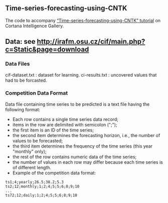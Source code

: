 ## Time-series-forecasting-using-CNTK

The code to accompany [“Time-series-forecasting-using-CNTK” tutorial][1] on Cortana Intelligence Gallery.

[1]: https://gallery.cortanaintelligence.com/Tutorial/Forecasting-Short-Time-Series-with-LSTM-Neural-Networks-2

## Data: see http://irafm.osu.cz/cif/main.php?c=Static&page=download

### Data Files
cif-dataset.txt : dataset for learning.
ci-results.txt : uncovered values that had to be forcasted.

### Competition Data Format

Data file containing time series to be predicted is a text file having the following format:

- Each row contains a single time series data record;
- items in the row are delimited with semicolon (";");
- the first item is an ID of the time series;
- the second item determines the forecasting horizon, i.e., the number of values to be forecasted;
- the third item determines the frequency of the time series (this year "monthly" only);
- the rest of the row contains numeric data of the time series;
- the number of values in each row may differ because each time series is of different length.
- Example of the competition data format:
```
ts1;4;yearly;26.5;38.2;5.3
ts2;12;monthly;1;2;4;5;5;6;8;9;10
...
ts72;12;daily;1;2;4;5;5;6;8;9;10
```
